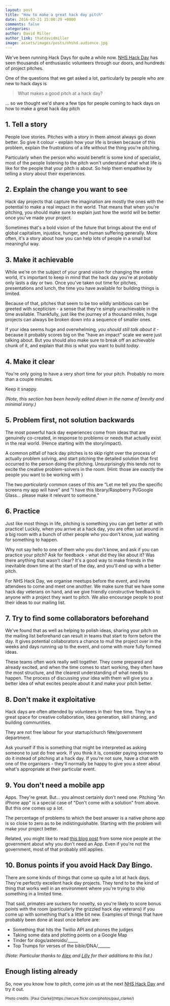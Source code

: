 ```yaml
---
layout: post
title: "How to make a great hack day pitch"
date: 2016-03-21 15:00:29 +0000
comments: false
categories:
author: David Miller
author_link: thatdavidmiller
image: assets/images/posts/nhshd.audience.jpg
---
```

We've been running Hack Days for quite a while now. [NHS Hack Day](http://nhshackday.com) has
seen thousands of enthusiastic volunteers through our doors, and hundreds of project pitches.

One of the questions that we get asked a lot, particularly by people who are new to hack days
is

<blockquote class="custom-quote"><p><i class="fa fa-quote-left"></i>
What makes a good pitch at a hack day?
</p></blockquote>

... so we thought we'd share a few tips for people coming to hack days on how to make a great
hack day pitch

## 1. Tell a story

People love stories. Pitches with a story in them almost always go down better. So give it
colour - explain how your life is broken because of this problem, explain the frustrations
of a life without the thing you're pitching.

Particularly when the person who would benefit is some kind of specialist, most of the people
listening to the pitch won't understand what what life is like for the people that your pitch
is about. So help them empathise by telling a story about their experiences.

## 2. Explain the change you want to see

Hack day projects that capture the imagination are mostly the ones with the potential to make
a real impact in the world. That means that when you're pitching, you should make sure to explain
just how the world will be better once you've made your project.

Sometimes that's a bold vision of the future that brings about the end of global capitalism,
injustice, hunger, and human suffering generally. More often, it's a story about how you can
help lots of people in a small but meaningful way.

## 3. Make it achievable

While we're on the subject of your grand vision for changing the entire world, it's important
to keep in mind that the hack day you're at probably only lasts a day or two. Once you've taken
out time for pitches, presentations and lunch, the time you have available for building things is
limited.

Because of that, pitches that seem to be too wildly ambitious can be greeted with scepticism -
a sense that they're simply unachievable in the time available. Thankfully, just like the
journey of a thousand miles, huge projects can always be broken down into a sequence of smaller
ones.

If your idea seems huge and overwhelming, _you should still talk about it_ - because it probably
scores big on the "have an impact" scale we were just talking about. But you should also make
sure to break off an achievable chunk of it, and explain that _this_ is what you want to build
_today_.

## 4. Make it clear

You're only going to have a very short time for your pitch. Probably no more than a couple minutes.

Keep it snappy.

_(Note, this section has been heavily edited down in the name of brevity and minimal irony.)_

## 5. Problem first, not solution backwards

The most powerful hack day experiences come from ideas that are genuinely co-created, in response
to problems or needs that actually exist in the real world. (Hence starting with the story/impact).

A common pitfall of hack day pitches is to skip right over the process of actually problem solving,
and start pitching the detailed solution that first occurred to the person doing the pitching.
Unsurprisingly this tends not to excite the creative problem-solvers in the room. (Hint: those are
_exactly_ the people you want to be working with )

The two _particularly_ common cases of this are "Let me tell you the specific screens my
app will have" and "I have this library/Raspberry Pi/Google Glass... please make it relevant to
someone."

## 6. Practice

Just like most things in life, pitching is something you can get better at with practice!
Luckily, when you arrive at a hack day, you are often sat around in a big room with a bunch
of other people who you don't know, just waiting for something to happen.

Why not say hello to one of them who you don't know, and ask if you can practice your pitch?
Ask for feedback - what did they like about it? Was there anything that wasn't clear? It's a
good way to make friends in the inevitable down time at the start of the day, and you'll end
up with a better pitch.

For NHS Hack Day, we organise meetups before the event, and invite attendees to come and meet
one another. We make sure that we have some hack day veterans on hand, and we give friendly
constructive feedback to anyone with a project they want to pitch. We also encourage people
to post their ideas to our mailing list.

## 7. Try to find some collaborators beforehand

We've found that as well as helping to polish ideas, sharing your pitch
on the mailing list beforehand can result in teams that start to form before the day. It
gives potential collaborators a chance to mull the project over in the weeks and days running
up to the event, and come with more fully formed ideas.

These teams often work really well together. They come prepared and already excited, and
when the time comes to start working, they often have the most structure, and the clearest
understanding of what needs to happen. The process of discussing your idea with them will give
you a better idea of what excites people about it and make your pitch better.

## 8. Don't make it exploitative

Hack days are often attended by volunteers in their free time. They're a great space for
creative collaboration, idea generation, skill sharing, and building communities.

They are not free labour for your startup/church f&ecirc;te/government department.

Ask yourself if this is something that might be interpreted as asking someone to just do
free work. If you think it is, consider paying someone to do it instead of pitching at a hack
day. If you're not sure, have a chat with one of the organisers - they'll normally be happy
to give you a steer about what's appropriate at their particular event.

## 9. You don't need a mobile app

Apps. They're great. But... you almost certainly don't need one. Pitching "An iPhone app"
is a special case of "Don't come with a solution" from above. But this one comes up a _lot_.

The percentage of problems to which the best answer is a native phone app is so close to
zero as to be indistinguishable. Starting with the problem will make your project better.


Related, you might like to read
[this blog post](https://gds.blog.gov.uk/2013/03/12/were-not-appy-not-appy-at-all/) from
some nice people at the government about why you don't need an App. Even if you're not the
government, most of that probably still applies.

## 10. Bonus points if you avoid Hack Day Bingo.

There are some kinds of things that come up quite a lot at hack days. They're perfectly
excellent hack day projects. They tend to be the kind of thing that works well in an environment
where you're trying to ship something in a limited time.

That said, primates are suckers for novelty, so you're likely to score bonus points with the room
(particularly the grizzled hack day veterans) if you come up with something that's a little bit new.
Examples of things that have probably been done at least once before are:

* Something that hits the Twillio API and phones the judges
* Taking some data and plotting points on a Google Map
* Tinder for dogs/asteroids/_____
* Top Trumps for verses of the bible/DNA/______

_(Note: Particular thanks to [Alex](https://twitter.com/blangry) and
 [Lilly](https://twitter.com/lily_dart) for their additions to this list.)_

## Enough listing already

So, now you know how to pitch, come join us at the next [NHS Hack Day](http://nhshackday.com) and
try it out.

<small>
Photo credits: [Paul Clarke](https://secure.flickr.com/photos/paul_clarke/)
</small>
